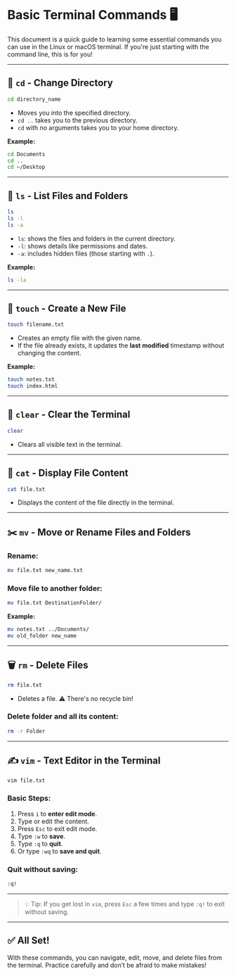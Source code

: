 # Basic Terminal Commands 🖥️

This document is a quick guide to learning some essential commands you can use in the Linux or macOS terminal. If you're just starting with the command line, this is for you!

---

## 📁 `cd` - Change Directory

```bash
cd directory_name
```

- Moves you into the specified directory.  
- `cd ..` takes you to the previous directory.  
- `cd` with no arguments takes you to your home directory.

**Example:**

```bash
cd Documents
cd ..
cd ~/Desktop
```

---

## 📄 `ls` - List Files and Folders

```bash
ls
ls -l
ls -a
```

- `ls`: shows the files and folders in the current directory.  
- `-l`: shows details like permissions and dates.  
- `-a`: includes hidden files (those starting with `.`).

**Example:**

```bash
ls -la
```

---

## 📄 `touch` - Create a New File

```bash
touch filename.txt
```

- Creates an empty file with the given name.  
- If the file already exists, it updates the **last modified** timestamp without changing the content.

**Example:**

```bash
touch notes.txt
touch index.html
```
---
## 🧼 `clear` - Clear the Terminal

```bash
clear
```

- Clears all visible text in the terminal.

---

## 📖 `cat` - Display File Content

```bash
cat file.txt
```

- Displays the content of the file directly in the terminal.

---

## ✂️ `mv` - Move or Rename Files and Folders

### Rename:

```bash
mv file.txt new_name.txt
```

### Move file to another folder:

```bash
mv file.txt DestinationFolder/
```

**Example:**

```bash
mv notes.txt ../Documents/
mv old_folder new_name
```

---

## 🗑️ `rm` - Delete Files

```bash
rm file.txt
```

- Deletes a file. ⚠️ There's no recycle bin!

### Delete folder and all its content:

```bash
rm -r Folder
```

---

## ✍️ `vim` - Text Editor in the Terminal

```bash
vim file.txt
```

### Basic Steps:

1. Press `i` to **enter edit mode**.  
2. Type or edit the content.  
3. Press `Esc` to exit edit mode.  
4. Type `:w` to **save**.  
5. Type `:q` to **quit**.  
6. Or type `:wq` to **save and quit**.

### Quit without saving:

```bash
:q!
```

---

> 💡 Tip: If you get lost in `vim`, press `Esc` a few times and type `:q!` to exit without saving.

---

## ✅ All Set!

With these commands, you can navigate, edit, move, and delete files from the terminal. Practice carefully and don’t be afraid to make mistakes!
